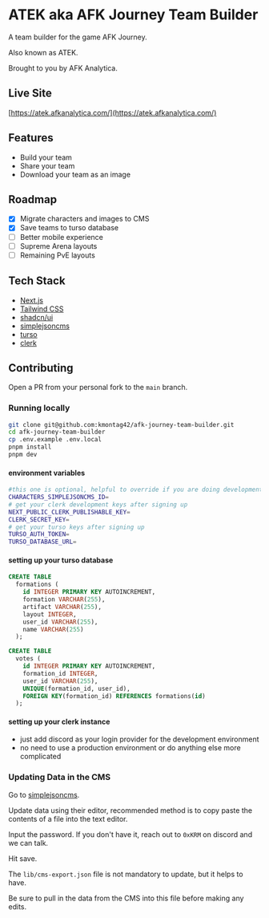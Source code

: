 # ATEK aka AFK Journey Team Builder

A team builder for the game AFK Journey.

Also known as ATEK.

Brought to you by AFK Analytica.

## Live Site

[https://atek.afkanalytica.com/](https://atek.afkanalytica.com/)

## Features

- Build your team
- Share your team
- Download your team as an image

## Roadmap

- [x] Migrate characters and images to CMS
- [x] Save teams to turso database
- [ ] Better mobile experience
- [ ] Supreme Arena layouts
- [ ] Remaining PvE layouts

## Tech Stack

- [Next.js](https://nextjs.org/)
- [Tailwind CSS](https://tailwindcss.com/)
- [shadcn/ui](https://ui.shadcn.com/)
- [simplejsoncms](https://simplejsoncms.com/)
- [turso](https://turso.tech)
- [clerk](https://clerk.com)

## Contributing

Open a PR from your personal fork to the `main` branch.

### Running locally

```bash
git clone git@github.com:kmontag42/afk-journey-team-builder.git
cd afk-journey-team-builder
cp .env.example .env.local
pnpm install
pnpm dev
```

#### environment variables

```bash
#this one is optional, helpful to override if you are doing development on the data model itself
CHARACTERS_SIMPLEJSONCMS_ID=
# get your clerk development keys after signing up
NEXT_PUBLIC_CLERK_PUBLISHABLE_KEY=
CLERK_SECRET_KEY=
# get your turso keys after signing up
TURSO_AUTH_TOKEN=
TURSO_DATABASE_URL=
```

#### setting up your turso database

```sql
CREATE TABLE
  formations (
    id INTEGER PRIMARY KEY AUTOINCREMENT,
    formation VARCHAR(255),
    artifact VARCHAR(255),
    layout INTEGER,
    user_id VARCHAR(255),
    name VARCHAR(255)
  );

CREATE TABLE
  votes (
    id INTEGER PRIMARY KEY AUTOINCREMENT,
    formation_id INTEGER,
    user_id VARCHAR(255),
    UNIQUE(formation_id, user_id),
    FOREIGN KEY(formation_id) REFERENCES formations(id)
  );
```

#### setting up your clerk instance

- just add discord as your login provider for the development environment
- no need to use a production environment or do anything else more complicated

### Updating Data in the CMS

Go to [simplejsoncms](https://simplejsoncms.com/mdb18slfe7).

Update data using their editor, recommended method is to copy paste the contents of a file into the text editor.

Input the password. If you don't have it, reach out to `0xKRM` on discord and we can talk.

Hit save.

The `lib/cms-export.json` file is not mandatory to update, but it helps to have.

Be sure to pull in the data from the CMS into this file before making any edits.
